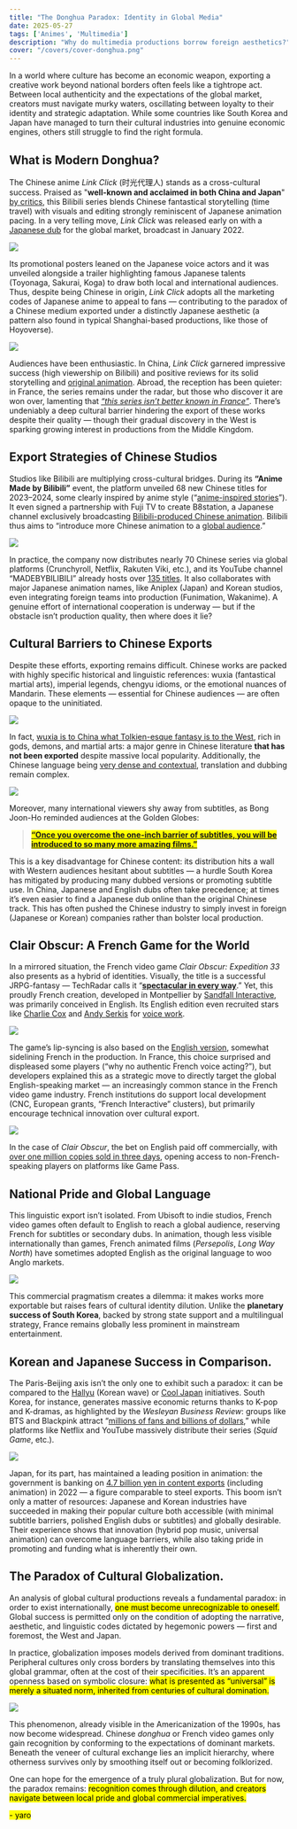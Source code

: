 ```yaml
---
title: "The Donghua Paradox: Identity in Global Media"  
date: 2025-05-27  
tags: ['Animes', 'Multimedia']  
description: "Why do multimedia productions borrow foreign aesthetics?"
cover: "/covers/cover-donghua.png"
---
```


In a world where culture has become an economic weapon, exporting a creative work beyond national borders often feels like a tightrope act. Between local authenticity and the expectations of the global market, creators must navigate murky waters, oscillating between loyalty to their identity and strategic adaptation. While some countries like South Korea and Japan have managed to turn their cultural industries into genuine economic engines, others still struggle to find the right formula.

## What is Modern Donghua?

The Chinese anime *Link Click* (时光代理人) stands as a cross-cultural success. Praised as "**well-known and acclaimed in both China and Japan**" [by critics](https://www.allocine.fr/series/ficheserie-29267/critiques/), this Bilibili series blends Chinese fantastical storytelling (time travel) with visuals and editing strongly reminiscent of Japanese animation pacing. In a very telling move, *Link Click* was released early on with a [Japanese dub](https://animecorner.me/link-click-gets-new-trailer-and-visual-ahead-of-japanese-dub-premiere/#:~:text=Link%20Click%2C%20popular%20donghua%20series%2C,in%20Japan%20on%20January%209) for the global market, broadcast in January 2022.

![](image-245.png)

Its promotional posters leaned on the Japanese voice actors and it was unveiled alongside a trailer highlighting famous Japanese talents (Toyonaga, Sakurai, Koga) to draw both local and international audiences. Thus, despite being Chinese in origin, *Link Click* adopts all the marketing codes of Japanese anime to appeal to fans — contributing to the paradox of a Chinese medium exported under a distinctly Japanese aesthetic (a pattern also found in typical Shanghai-based productions, like those of Hoyoverse).

![](image-246.png)

Audiences have been enthusiastic. In China, *Link Click* garnered impressive success (high viewership on Bilibili) and positive reviews for its solid storytelling and [original animation](https://www.allocine.fr/series/ficheserie-29267/critiques/#:~:text=Il%20est%20édité%20pour%20Bilibili,rivaliser%20avec%20de%20bons%20thrillers). Abroad, the reception has been quieter: in France, the series remains under the radar, but those who discover it are won over, lamenting that [*“this series isn’t better known in France”*](https://www.allocine.fr/series/ficheserie-29267/critiques/#:~:text=Cet%20animé%20chinois%20est%20une,de%20voyager%20dans%20le%20passé). There’s undeniably a deep cultural barrier hindering the export of these works despite their quality — though their gradual discovery in the West is sparking growing interest in productions from the Middle Kingdom.

## Export Strategies of Chinese Studios

Studios like Bilibili are multiplying cross-cultural bridges. During its **“Anime Made by Bilibili”** event, the platform unveiled 68 new Chinese titles for 2023–2024, some clearly inspired by anime style (“[anime-inspired stories](https://www.anitrendz.com/news/2023/09/28/bilibili-unveils-68-chinese-animation-titles-at-industry-event#:~:text=During%20the%20ANIME%20MADE%20BY,Be%20Hero%20X%2C%20among%20others)”). It even signed a partnership with Fuji TV to create B8station, a Japanese channel exclusively broadcasting [Bilibili-produced Chinese animation](https://www.anitrendz.com/news/2023/09/28/bilibili-unveils-68-chinese-animation-titles-at-industry-event#). Bilibili thus aims to “introduce more Chinese animation to a [global audience](https://www.anitrendz.com/news/2023/09/28/bilibili-unveils-68-chinese-animation-titles-at-industry-event#).”

![](image-247.png)

In practice, the company now distributes nearly 70 Chinese series via global platforms (Crunchyroll, Netflix, Rakuten Viki, etc.), and its YouTube channel “MADEBYBILIBILI” already hosts over [135 titles](https://www.anitrendz.com/news/2023/09/28/bilibili-unveils-68-chinese-animation-titles-at-industry-event#). It also collaborates with major Japanese animation names, like Aniplex (Japan) and Korean studios, even integrating foreign teams into production (Funimation, Wakanime). A genuine effort of international cooperation is underway — but if the obstacle isn’t production quality, then where does it lie?

## Cultural Barriers to Chinese Exports

Despite these efforts, exporting remains difficult. Chinese works are packed with highly specific historical and linguistic references: wuxia (fantastical martial arts), imperial legends, chengyu idioms, or the emotional nuances of Mandarin. These elements — essential for Chinese audiences — are often opaque to the uninitiated.

![](image-250.png)

In fact, [wuxia is to China what Tolkien-esque fantasy is to the West](https://www.reddit.com/r/Fantasy/comments/q7gdl4/clarifying_wuxia_xianxia_and_related_chinese/?show=original), rich in gods, demons, and martial arts: a major genre in Chinese literature **that has not been exported** despite massive local popularity. Additionally, the Chinese language being [very dense and contextual](https://www.researchgate.net/publication/368829582_HULAT_at_SemEval-2023_Task_9_Data_augmentation_for_pre-trained_transformers_applied_to_Multilingual_Tweet_Intimacy_Analysis), translation and dubbing remain complex.

![](image-251.png)

Moreover, many international viewers shy away from subtitles, as Bong Joon-Ho reminded audiences at the Golden Globes:
> <mark> [**“Once you overcome the one-inch barrier of subtitles, you will be introduced to so many more amazing films.”**](https://www.dazeddigital.com/film-tv/article/47346/1/parasite-director-bong-joon-ho-golden-globes-subtitles-foreign-language-films#:~:text=“Once%20you%20overcome%20the%20one,acceptance%20speech%20mostly%20in%20Korean) </mark>

This is a key disadvantage for Chinese content: its distribution hits a wall with Western audiences hesitant about subtitles — a hurdle South Korea has mitigated by producing many dubbed versions or promoting subtitle use. In China, Japanese and English dubs often take precedence; at times it’s even easier to find a Japanese dub online than the original Chinese track. This has often pushed the Chinese industry to simply invest in foreign (Japanese or Korean) companies rather than bolster local production.

## Clair Obscur: A French Game for the World

In a mirrored situation, the French video game *Clair Obscur: Expedition 33* also presents as a hybrid of identities. Visually, the title is a successful JRPG-fantasy — TechRadar calls it “[**spectacular in every way**](https://www.techradar.com/gaming/clair-obscur-expedition-33-review#:~:text=).” Yet, this proudly French creation, developed in Montpellier by [Sandfall Interactive](https://www.sandfall.co), was primarily conceived in English. Its English edition even recruited stars like [Charlie Cox](https://en.wikipedia.org/wiki/Charlie_Cox) and [Andy Serkis](https://en.wikipedia.org/wiki/Andy_Serkis) for [voice work](https://fr.wikipedia.org/wiki/Clair_Obscur:_Expedition_33#:~:text=Le%20soutien%20financier%20de%20l%27éditeur,9).

![](image-252.png)

The game’s lip-syncing is also based on the [English version](https://fr.wikipedia.org/wiki/Clair_Obscur:_Expedition_33#:~:text=La%20synchronisation%20labiale%20des%20personnages,10), somewhat sidelining French in the production. In France, this choice surprised and displeased some players (“why no authentic French voice acting?”), but developers explained this as a strategic move to directly target the global English-speaking market — an increasingly common stance in the French video game industry. French institutions do support local development (CNC, European grants, “French Interactive” clusters), but primarily encourage technical innovation over cultural export.

![](image-253.png)

In the case of *Clair Obscur*, the bet on English paid off commercially, with [over one million copies sold in three days](https://www.radiotimes.com/technology/gaming/clair-obscur-expedition-33-sales-player-count/#:~:text=At%20the%20time%20of%20writing%2C,more%20than%201%20million%20copies), opening access to non-French-speaking players on platforms like Game Pass.

## National Pride and Global Language

This linguistic export isn’t isolated. From Ubisoft to indie studios, French video games often default to English to reach a global audience, reserving French for subtitles or secondary dubs. In animation, though less visible internationally than games, French animated films (*Persepolis*, *Long Way North*) have sometimes adopted English as the original language to woo Anglo markets.

![](image-254.png)

This commercial pragmatism creates a dilemma: it makes works more exportable but raises fears of cultural identity dilution. Unlike the **planetary success of South Korea**, backed by strong state support and a multilingual strategy, France remains globally less prominent in mainstream entertainment.

## Korean and Japanese Success in Comparison.

The Paris-Beijing axis isn’t the only one to exhibit such a paradox: it can be compared to the [Hallyu](https://en.wikipedia.org/wiki/Korean_Wave) (Korean wave) or [Cool Japan](https://fr.wikipedia.org/wiki/Cool_Japan) initiatives. South Korea, for instance, generates massive economic returns thanks to K-pop and K-dramas, as highlighted by the *Wesleyan Business Review*: groups like BTS and Blackpink attract “[millions of fans and billions of dollars](https://www.wesleyanbusinessreview.com/issue-x-the-macroeconomy/blog-post-title-three-kh6nb#:~:text=entertainment%20industry%20lies%20at%20the,global%20success%20of%20Parasite%20and),” while platforms like Netflix and YouTube massively distribute their series (*Squid Game*, etc.).

![](image-255.png)

Japan, for its part, has maintained a leading position in animation: the government is banking on [4.7 billion yen in content exports](https://english.kyodonews.net/news/2024/06/476e1a0c184f-japan-aims-for-anime-games-sales-abroad-to-hit-20-tril-yen-by-2033.html#:~:text=According%20to%20the%20government%2C%20overseas,7%20trillion%20yen%20in%202022) (including animation) in 2022 — a figure comparable to steel exports. This boom isn’t only a matter of resources: Japanese and Korean industries have succeeded in making their popular culture both accessible (with minimal subtitle barriers, polished English dubs or subtitles) and globally desirable. Their experience shows that innovation (hybrid pop music, universal animation) can overcome language barriers, while also taking pride in promoting and funding what is inherently their own.

## The Paradox of Cultural Globalization.

An analysis of global cultural productions reveals a fundamental paradox: in order to exist internationally, <mark>one must become unrecognizable to oneself.</mark> Global success is permitted only on the condition of adopting the narrative, aesthetic, and linguistic codes dictated by hegemonic powers — first and foremost, the West and Japan.

In practice, globalization imposes models derived from dominant traditions. Peripheral cultures only cross borders by translating themselves into this global grammar, often at the cost of their specificities. It’s an apparent openness based on symbolic closure: <mark>what is presented as “universal” is merely a situated norm, inherited from centuries of cultural domination.</mark>

![](image-256.png)

This phenomenon, already visible in the Americanization of the 1990s, has now become widespread. Chinese *donghua* or French video games only gain recognition by conforming to the expectations of dominant markets. Beneath the veneer of cultural exchange lies an implicit hierarchy, where otherness survives only by smoothing itself out or becoming folklorized.

One can hope for the emergence of a truly plural globalization. But for now, the paradox remains: <mark>recognition comes through dilution, and creators navigate between local pride and global commercial imperatives.</mark>

<mark>- yaro</mark>
